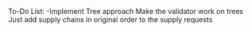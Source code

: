 To-Do List:
    -Implement Tree approach
        Make the validator work on trees
        Just add supply chains in original order to the supply requests
